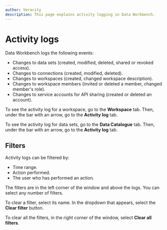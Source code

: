 ```yaml
---
author: Veracity
description: This page explains activity logging in Data Workbench.
---
```

# Activity logs
Data Workbench logs the following events:
* Changes to data sets (created, modified, deleted, shared or revoked access).
* Changes to connections (created, modified, deleted).
* Changes to workspaces (created, changed workspace description).
* Changes to workspace members (invited or deleted a member, changed member's role).
* Changes to service accounts for API sharing (created or deleted an account).

To see the activity log for a workspace, go to the **Workspace** tab. Then, under the bar with an arrow, go to the **Activity log** tab.

To see the activity log for data sets, go to the **Data Catalogue** tab. Then, under the bar with an arrow, go to the **Activity log** tab.

## Filters
Activity logs can be filtered by:
* Time range.
* Action performed.
* The user who has performed an action.

The filters are in the left corner of the window and above the logs. You can select any number of filters.

To clear a filter, select its name. In the dropdown that appears, select the **Clear filter** button.

To clear all the filters, in the right corner of the window, select **Clear all filters**.


